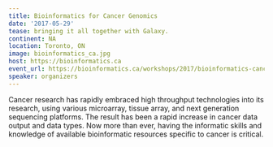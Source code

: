 ```yaml
---
title: Bioinformatics for Cancer Genomics
date: '2017-05-29'
tease: bringing it all together with Galaxy.
continent: NA
location: Toronto, ON
image: bioinformatics_ca.jpg
host: https://bioinformatics.ca
event_url: https://bioinformatics.ca/workshops/2017/bioinformatics-cancer-genomics-2017
speaker: organizers
---
```


Cancer research has rapidly embraced high throughput technologies into its research, using various microarray, tissue array, and next generation sequencing platforms. The result has been a rapid increase in cancer data output and data types. Now more than ever, having the informatic skills and knowledge of available bioinformatic resources specific to cancer is critical.